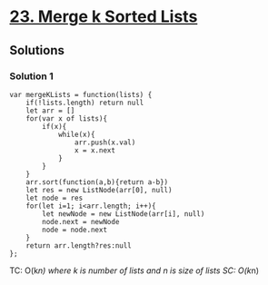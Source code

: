 # [23. Merge k Sorted Lists](https://leetcode.com/problems/merge-k-sorted-lists/)

## Solutions

### Solution 1

```
var mergeKLists = function(lists) {
    if(!lists.length) return null
    let arr = []
    for(var x of lists){
        if(x){
            while(x){
                arr.push(x.val)
                x = x.next
            }
        }
    }
    arr.sort(function(a,b){return a-b})
    let res = new ListNode(arr[0], null)
    let node = res
    for(let i=1; i<arr.length; i++){
        let newNode = new ListNode(arr[i], null)
        node.next = newNode
        node = node.next
    }
    return arr.length?res:null
};
```

TC: O(k*n) where k is number of lists and n is size of lists
SC: O(k*n)